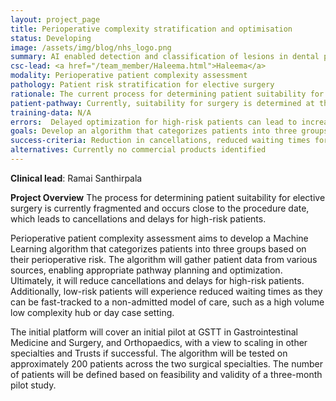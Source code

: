 ```yaml
---
layout: project_page
title: Perioperative complexity stratification and optimisation 
status: Developing
image: /assets/img/blog/nhs_logo.png
summary: AI enabled detection and classification of lesions in dental panoramic tomograms
csc-lead: <a href="/team_member/Haleema.html">Haleema</a>
modality: Perioperative patient complexity assessment
pathology: Patient risk stratification for elective surgery
rationale: The current process for determining patient suitability for elective surgery is fragmented and occurs close to the procedure date, leading to cancellations and delays for high-risk patients.
patient-pathway: Currently, suitability for surgery is determined at the pre-assessment stage, which occurs 1-2 days before the scheduled procedure. This process is not optimized and lacks information from various sources.
training-data: N/A
errors:  Delayed optimization for high-risk patients can lead to increased morbidity, mortality, and reduced patient outcomes. Inappropriate stratification can also lead to increased waiting times for low-risk patients. 
goals: Develop an algorithm that categorizes patients into three groups based on their perioperative risk, enabling appropriate pathway planning and optimization.
success-criteria: Reduction in cancellations, reduced waiting times for low-risk patients, and optimized management for high-risk patients.
alternatives: Currently no commercial products identified 
---
```


<b>Clinical lead</b>: Ramai Santhirpala<br>

<b>Project Overview</b>
The process for determining patient suitability for elective surgery is currently fragmented and occurs close to the procedure date, which leads to cancellations and delays for high-risk patients. 

Perioperative patient complexity assessment aims to develop a Machine Learning algorithm that categorizes patients into three groups based on their perioperative risk. The algorithm will gather patient data from various sources, enabling appropriate pathway planning and optimization. Ultimately, it will reduce cancellations and delays for high-risk patients. Additionally, low-risk patients will experience reduced waiting times as they can be fast-tracked to a non-admitted model of care, such as a high volume low complexity hub or day case setting.

The initial platform will cover an initial pilot at GSTT in Gastrointestinal Medicine and Surgery, and Orthopaedics, with a view to scaling in other specialties and Trusts if successful. The algorithm will be tested on approximately 200 patients across the two surgical specialties. The number of patients will be defined based on feasibility and validity of a three-month pilot study. 

